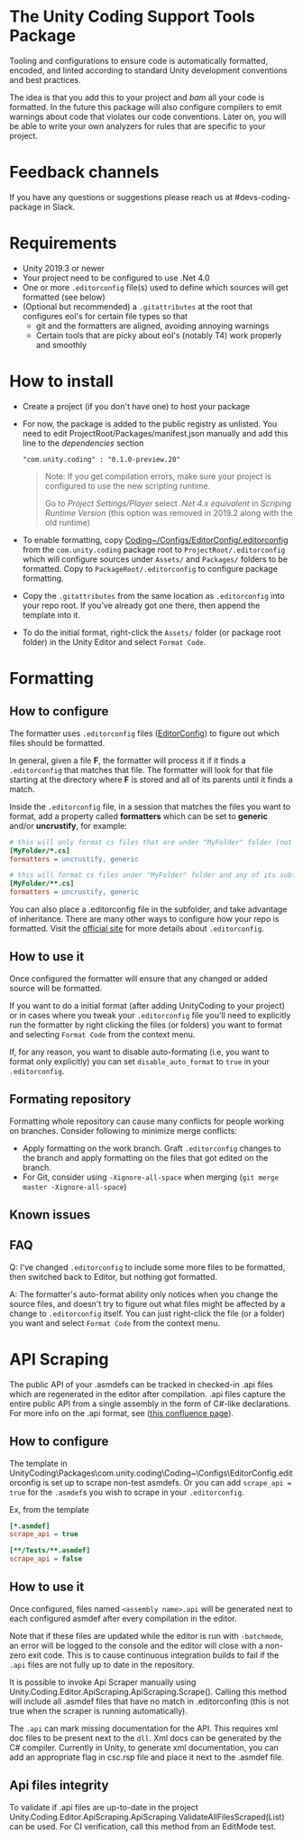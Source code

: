 # The Unity Coding Support Tools Package

Tooling and configurations to ensure code is automatically formatted, encoded, and linted according to standard Unity development conventions and best practices.

The idea is that you add this to your project and *bam* all your code is formatted. In the future this package will also configure compilers to emit warnings about code that violates our code conventions. Later on, you will be able to write your own analyzers for rules that are specific to your project.

# Feedback channels

If you have any questions or suggestions please reach us at #devs-coding-package in Slack.

# Requirements

- Unity 2019.3 or newer
- Your project need to be configured to use .Net 4.0
- One or more `.editorconfig` file(s) used to define which sources will get formatted (see below)
- (Optional but recommended) a `.gitattributes` at the root that configures eol's for certain file types so that
  - git and the formatters are aligned, avoiding annoying warnings
  - Certain tools that are picky about eol's (notably T4) work properly and smoothly

# How to install

- Create a project (if you don't have one) to host your package

- For now, the package is added to the public registry as unlisted. You need to edit ProjectRoot/Packages/manifest.json manually and add this line to the *dependencies* section

    `"com.unity.coding" : "0.1.0-preview.20"`

    > Note: If you get compilation errors, make sure your project is configured to use the new scripting runtime.
    >
    > Go to *Project Settings/Player* select *.Net 4.x equivalent* in *Scriping Runtime Version* (this option was removed in 2019.2 along with the old runtime)

- To enable formatting, copy [Coding~/Configs/EditorConfig/.editorconfig](Coding~/Configs/EditorConfig/.editorconfig) from the `com.unity.coding` package root to `ProjectRoot/.editorconfig` which will configure sources under `Assets/` and `Packages/` folders to be formatted. Copy to `PackageRoot/.editorconfig` to configure package formatting.

- Copy the `.gitattributes` from the same location as `.editorconfig` into your repo root. If you've already got one there, then append the template into it.

- To do the initial format, right-click the `Assets/` folder (or package root folder) in the Unity Editor and select `Format Code`.

# Formatting

## How to configure

The formatter uses `.editorconfig` files ([EditorConfig](https://editorconfig.org/)) to figure out which files should be formatted.

In general, given a file **F**, the formatter will process it if it finds a `.editorconfig` that matches that file. The formatter will look for that file starting at the directory where **F** is stored and all of its parents until it finds a match.

Inside the `.editorconfig` file, in a session that matches the files you want to format, add a property called **formatters** which can be set to **generic** and/or **uncrustify**, for example:

```ini
# this will only format cs files that are under "MyFolder" folder (not in subfolders)
[MyFolder/*.cs]
formatters = uncrustify, generic

# this will format cs files under "MyFolder" folder and any of its subfolders
[MyFolder/**.cs]
formatters = uncrustify, generic
```

You can also place a .editorconfig file in the subfolder, and take advantage of inheritance. There are many other ways to configure how your repo is formatted. Visit the [official site](https://editorconfig.org/) for more details about `.editorconfig`.

## How to use it

Once configured the formatter will ensure that any changed or added source will be formatted.

If you want to do a initial format (after adding UnityCoding to your project) or in cases where you tweak your `.editorconfig` file you'll need to explicitly run the formatter by right clicking the files (or folders) you want to format and selecting `Format Code` from the context menu.

If, for any reason, you want to disable auto-formating (i.e, you want to format only explicitly) you can set `disable_auto_format` to `true` in your `.editorconfig`.

## Formating repository

Formatting whole repository can cause many conflicts for people working on branches. Consider following to minimize merge conflicts:
- Apply formatting on the work branch. Graft `.editorconfig` changes to the branch and apply formatting on the files that got edited on the branch. 
- For Git, consider using `-Xignore-all-space` when merging (`git merge master -Xignore-all-space`) 

## Known issues

## FAQ

Q: I've changed `.editorconfig` to include some more files to be formatted, then switched back to Editor, but nothing got formatted.

A: The formatter's auto-format ability only notices when you change the source files, and doesn't try to figure out what files might be affected by a change to `.editorconfig` itself. You can just right-click the file (or a folder) you want and select `Format Code` from the context menu.

# API Scraping

The public API of your .asmdefs can be tracked in checked-in .api files which are regenerated in the editor after compilation. .api files capture the entire public API from a single assembly in the form of C#-like declarations. For more info on the .api format, see ([this confluence page](https://confluence.hq.unity3d.com/pages/viewpage.action?spaceKey=DEV&title=Tracking+API+Through+.api+and+.platform.api)).

## How to configure

The template in UnityCoding\Packages\com.unity.coding\Coding~\Configs\EditorConfig\.editorconfig is set up to scrape non-test asmdefs. Or you can add `scrape_api = true` for the `.asmdef`s you wish to scrape in your `.editorconfig`.

Ex, from the template
```ini
[*.asmdef]
scrape_api = true

[**/Tests/**.asmdef]
scrape_api = false
```

## How to use it

Once configured, files named `<assembly name>.api` will be generated next to each configured asmdef after every compilation in the editor.

Note that if these files are updated while the editor is run with `-batchmode`, an error will be logged to the console and the editor will close with a non-zero exit code. This is to cause continuous integration builds to fail if the `.api` files are not fully up to date in the repository.

It is possible to invoke Api Scraper manually using Unity.Coding.Editor.ApiScraping.ApiScraping.Scrape(). Calling this method will include all .asmdef files that have no match in .editorconfing (this is not true when the scraper is running automatically).

The `.api` can mark missing documentation for the API. This requires xml doc files to be present next to the `dll`. Xml docs can be generated by the C# compiler. Currently in Unity, to generate xml documentation, you can add an appropriate flag in csc.rsp file and place it next to the .asmdef file.  

## Api files integrity 

To validate if .api files are up-to-date in the project Unity.Coding.Editor.ApiScraping.ApiScraping.ValidateAllFilesScraped(List<string>) can be used. For CI verification, call this method from an EditMode test. 